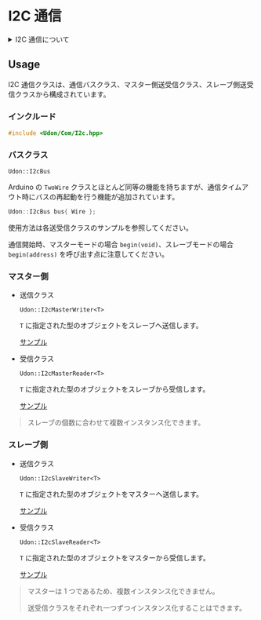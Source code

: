# I2C 通信

<details>
<summary> I2C 通信について </summary>

複数のデバイス間で通信を行う際の通信方式

### 用語

`バス` 通信線

`マスター` 通信を制御するデバイス (1 つのバスに 1 つ)

`スレーブ` マスターに従って通信を行うデバイス (1 つのバスに複数)

`アドレス` スレーブに割り当てる固有値

### 特徴

`同期通信`

`バス型通信` 複数のデバイスが同じバスを共有して通信

`マスタースレーブ方式` マスターがデータのやり取りを管理 スレーブ同士で通信することはできません。

### 通信イメージ

```mermaid
flowchart
    マスターマイコン --I2C--> 1[モータースレーブ]
    マスターマイコン --I2C--> 2[モータースレーブ]
    マスターマイコン <--I2C--> コントローラースレーブ
```

</details>

## Usage

I2C 通信クラスは、通信バスクラス、マスター側送受信クラス、スレーブ側送受信クラスから構成されています。

### インクルード

```cpp
#include <Udon/Com/I2c.hpp>
```

### バスクラス

`Udon::I2cBus`

Arduino の `TwoWire` クラスとほとんど同等の機能を持ちますが、通信タイムアウト時にバスの再起動を行う機能が追加されています。

```cpp
Udon::I2cBus bus{ Wire };
```

使用方法は各送受信クラスのサンプルを参照してください。

通信開始時、マスターモードの場合 `begin(void)`、スレーブモードの場合 `begin(address)` を呼び出す点に注意してください。

### マスター側

- 送信クラス

  `Udon::I2cMasterWriter<T>`

  `T` に指定された型のオブジェクトをスレーブへ送信します。

  [サンプル](./../../example/Com/I2c/I2cMasterWriter/I2cMasterWriter.ino)

- 受信クラス

  `Udon::I2cMasterReader<T>`

  `T` に指定された型のオブジェクトをスレーブから受信します。

  [サンプル](./../../example/Com/I2c/I2cMasterReader/I2cMasterReader.ino)

> スレーブの個数に合わせて複数インスタンス化できます。

### スレーブ側

- 送信クラス

  `Udon::I2cSlaveWriter<T>`

  `T` に指定された型のオブジェクトをマスターへ送信します。

  [サンプル](./../../example/Com/I2c/I2cSlaveWriter/I2cSlaveWriter.ino)

- 受信クラス

  `Udon::I2cSlaveReader<T>`

  `T` に指定された型のオブジェクトをマスターから受信します。

  [サンプル](./../../example/Com/I2c/I2cSlaveReader/I2cSlaveReader.ino)

> マスターは 1 つであるため、複数インスタンス化できません。
>
> 送受信クラスをそれぞれ一つずつインスタンス化することはできます。
